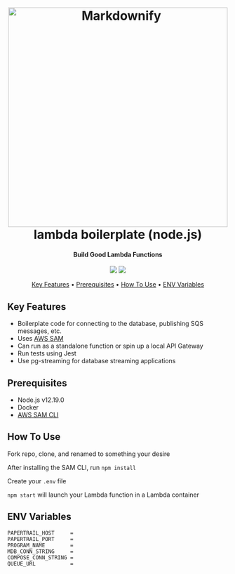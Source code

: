 <h1 align="center">
  <img src="https://github.com/EngageTalent/lambda_boilerplate_node/blob/master/logo.jpg" alt="Markdownify" width="500">
  <br />
  lambda boilerplate (node.js)
  <br />
</h1>

<h4 align="center">Build Good Lambda Functions</h4>

<p align="center">
  <img src="https://forthebadge.com/images/badges/made-with-javascript.svg">
  <img src="https://forthebadge.com/images/badges/oooo-kill-em.svg">  
</p>

<p align="center">
  <a href="#key-features">Key Features</a> •
  <a href="#how-to-use">Prerequisites</a> •
  <a href="#how-to-use">How To Use</a> •
  <a href="#env-variables">ENV Variables</a>
</p>

## Key Features

* Boilerplate code for connecting to the database, publishing SQS messages, etc.
* Uses [AWS SAM](https://aws.amazon.com/serverless/sam/)
* Can run as a standalone function or spin up a local API Gateway
* Run tests using Jest
* Use pg-streaming for database streaming applications

## Prerequisites

* Node.js v12.19.0
* Docker
* [AWS SAM CLI](https://docs.aws.amazon.com/serverless-application-model/latest/developerguide/serverless-sam-reference.html#serverless-sam-cli)

## How To Use

Fork repo, clone, and renamed to something your desire

After installing the SAM CLI, run `npm install`

Create your `.env` file

`npm start` will launch your Lambda function in a Lambda container

## ENV Variables

```
PAPERTRAIL_HOST     =
PAPERTRAIL_PORT     =
PROGRAM_NAME        =
MDB_CONN_STRING     =
COMPOSE_CONN_STRING =
QUEUE_URL           =
```

